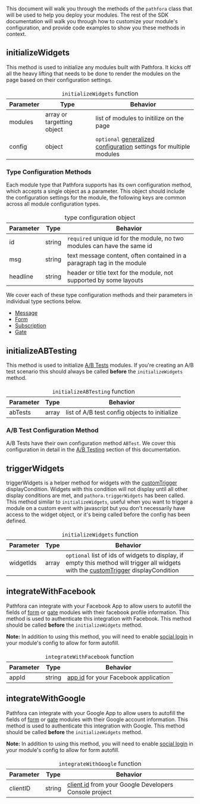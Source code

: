This document will walk you through the methods of the `pathfora` class that will be used to help you deploy your modules. The rest of the SDK documentation will walk you through how to customize your module's configuration, and provide code examples to show you these methods in context.


## initializeWidgets

This method is used to initialize any modules built with Pathfora. It kicks off all the heavy lifting that needs to be done to render the modules on the page based on their configuration settings.

<table>
  <thead>
    <tr>
      <td colspan="3" align="center"><code>initializeWidgets</code> function</td>
    </tr>
    <tr>
      <th>Parameter</th>
      <th>Type</th>
      <th>Behavior</th>
    </tr>
  </thead>

  <tr>
    <td>modules</td>
    <td>array or targetting object</td>
    <td>list of modules to initilize on the page</td>
  </tr>
  <tr>
    <td>config</td>
    <td>object</td>
    <td><code>optional</code> <a href="../config">generalized configuration</a> settings for multiple modules</td>
  </tr>
</table>

### Type Configuration Methods

Each module type that Pathfora supports has its own configuration method, which accepts a single object as a parameter. This object should include the configuration settings for the module, the following keys are common across all module configuration types.


<table>
  <thead>
    <tr>
      <td colspan="3" align="center">type configuration object</td>
    </tr>
    <tr>
      <th>Parameter</th>
      <th>Type</th>
      <th>Behavior</th>
    </tr>
  </thead>

  <tr>
    <td>id</td>
    <td>string</td>
    <td><code>required</code> unique id for the module, no two modules can have the same id</td>
  </tr>
  <tr>
    <td>msg</td>
    <td>string</td>
    <td>text message content, often contained in a paragraph tag in the module</td>
  </tr>
  <tr>
    <td>headline</td>
    <td>string</td>
    <td>header or title text for the module, not supported by some layouts</td>
  </tr>
</table>




We cover each of these type configuration methods and their parameters in individual type sections below.

- [Message](/types/message.md)
- [Form](/types/form.md)
- [Subscription](/types/subscription.md)
- [Gate](/types/gate.md)


## initializeABTesting

This method is used to initialize [A/B Tests](/ab_testing.md) modules. If you're creating an A/B test scenario this should always be called **before** the `initializeWidgets` method.

<table>
  <thead>
    <tr>
      <td colspan="3" align="center"><code>initializeABTesting</code> function</td>
    </tr>
    <tr>
      <th>Parameter</th>
      <th>Type</th>
      <th>Behavior</th>
    </tr>
  </thead>

  <tr>
    <td>abTests</td>
    <td>array</td>
    <td>list of A/B test config objects to initialize</td>
  </tr>
</table>

### A/B Test Configuration Method

A/B Tests have their own configuration method `ABTest`. We cover this configuration in detail in the [A/B Testing](/ab_testing.md) section of this documentation.


## triggerWidgets

triggerWidgets is a helper method for widgets with the [customTrigger](/display_conditions.md#customTrigger) displayCondition. Widgets with this condition will not display until all other display conditions are met, and  `pathora.triggerWidgets` has been called. This method similar to `initializeWidgets`,  useful when you want to trigger a module on a custom event with javascript but you don't necessarily have access to the widget object, or it's being called before the config has been defined.

<table>
  <thead>
    <tr>
      <td colspan="3" align="center"><code>initializeWidgets</code> function</td>
    </tr>
    <tr>
      <th>Parameter</th>
      <th>Type</th>
      <th>Behavior</th>
    </tr>
  </thead>

  <tr>
    <td>widgetIds</td>
    <td>array</td>
    <td><code>optional</code> list of ids of widgets to display, if empty this method will trigger all widgets with the <a href="../../display_conditions#customTrigger">customTrigger</a> displayCondition</td>
  </tr>
</table>


## integrateWithFacebook

Pathfora can integrate with your Facebook App to allow users to autofill the fields of [form](/types/form.md) or [gate](/types/gate.md) modules with their facebook profile information. This method is used to authenticate this integration with Facebook. This method should be called **before** the `initializeWidgets` method.

**Note:** In addition to using this method, you will need to enable [social login](/types/form.md#showsociallogin) in your module's config to allow for form autofill.

<table>
  <thead>
    <tr>
      <td colspan="3" align="center"><code>integrateWithFacebook</code> function</td>
    </tr>
    <tr>
      <th>Parameter</th>
      <th>Type</th>
      <th>Behavior</th>
    </tr>
  </thead>

  <tr>
    <td>appId</td>
    <td>string</td>
    <td><a href="https://developers.facebook.com/docs/apps/register#app-id" target="_blank">app id</a> for your Facebook application</td>
  </tr>
</table>

## integrateWithGoogle

Pathfora can integrate with your Google App to allow users to autofill the fields of [form](/types/form.md) or [gate](/types/gate.md) modules with their Google account information. This method is used to authenticate this integration with Google. This method should be called **before** the `initializeWidgets` method.

**Note:** In addition to using this method, you will need to enable [social login](/types/form.md#showsociallogin) in your module's config to allow for form autofill.

<table>
  <thead>
    <tr>
      <td colspan="3" align="center"><code>integrateWithGoogle</code> function</td>
    </tr>
    <tr>
      <th>Parameter</th>
      <th>Type</th>
      <th>Behavior</th>
    </tr>
  </thead>

  <tr>
    <td>clientID</td>
    <td>string</td>
    <td><a href="https://developers.google.com/identity/sign-in/web/devconsole-project" target="_blank">client id</a> from your Google Developers Console project</td>
  </tr>
</table>
